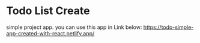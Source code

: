 # Todo List Create

simple project app.
you can use this app in Link below: 
https://todo-simple-app-created-with-react.netlify.app/

